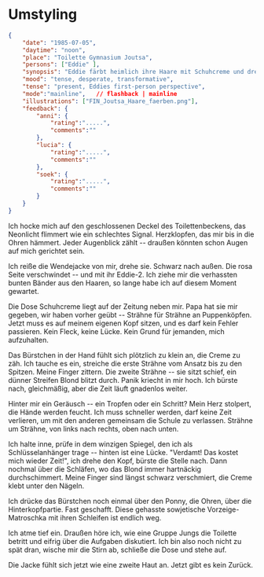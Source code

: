 # Umstyling

```json
{
    "date": "1985-07-05",
    "daytime": "noon",
    "place": "Toilette Gymnasium Joutsa",
    "persons": ["Eddie" ],
    "synopsis": "Eddie färbt heimlich ihre Haare mit Schuhcreme und dreht die Jacke um, um unerkannt die Schule zu verlassen.",
    "mood": "tense, desperate, transformative",
    "tense": "present, Eddies first-person perspective",
    "mode":"mainline",   // flashback | mainline
    "illustrations": ["FIN_Joutsa_Haare_faerben.png"],
    "feedback": {
        "anni": {
            "rating":".....",
            "comments":""
        },
        "lucia": {
            "rating":".....",
            "comments":""
        },
        "soek": {
            "rating":".....",
            "comments":""
        }
    }
}
```

Ich hocke mich auf den geschlossenen Deckel des Toilettenbeckens, das
Neonlicht flimmert wie ein schlechtes Signal. Herzklopfen, das mir bis
in die Ohren hämmert. Jeder Augenblick zählt -- draußen könnten schon
Augen auf mich gerichtet sein.

Ich reiße die Wendejacke von mir, drehe sie. Schwarz nach außen. Die
rosa Seite verschwindet -- und mit ihr Eddie-2. Ich ziehe mir die verhassten
bunten Bänder aus den Haaren, so lange habe ich auf diesem Moment gewartet.

Die Dose Schuhcreme liegt auf der Zeitung neben mir. Papa hat sie mir
gegeben, wir haben vorher geübt -- Strähne für Strähne an Puppenköpfen.
Jetzt muss es auf meinem eigenen Kopf sitzen, und es darf kein Fehler
passieren. Kein Fleck, keine Lücke. Kein Grund für jemanden, mich
aufzuhalten.

Das Bürstchen in der Hand fühlt sich plötzlich zu klein an, die Creme
zu zäh. Ich tauche es ein, streiche die erste Strähne vom Ansatz bis
zu den Spitzen. Meine Finger zittern. Die zweite Strähne -- sie sitzt
schief, ein dünner Streifen Blond blitzt durch. Panik kriecht in mir
hoch. Ich bürste nach, gleichmäßig, aber die Zeit läuft gnadenlos weiter.

Hinter mir ein Geräusch -- ein Tropfen oder ein
Schritt? Mein Herz stolpert, die Hände werden feucht. Ich muss schneller
werden, darf keine Zeit verlieren, um mit den anderen gemeinsam die
Schule zu verlassen. Strähne um Strähne, von links nach
rechts, oben nach unten.

Ich halte inne, prüfe in dem winzigen Spiegel, den ich als
Schlüsselanhänger trage -- hinten ist eine Lücke. "Verdamt! Das kostet
mich wieder Zeit!", ich drehe den Kopf, bürste die Stelle nach. Dann
nochmal über die Schläfen, wo das Blond immer hartnäckig durchschimmert.
Meine Finger sind längst schwarz verschmiert, die Creme klebt unter den Nägeln.

Ich drücke das Bürstchen noch einmal über den Ponny, die Ohren, über die
Hinterkopfpartie. Fast geschafft. Diese gehasste sowjetische
Vorzeige-Matroschka mit ihren Schleifen ist endlich weg.

Ich atme tief ein. Draußen höre ich, wie eine Gruppe Jungs die Toilette
betritt und eifrig über die Aufgaben diskutiert. Ich bin also noch nicht
zu spät dran, wische mir die Stirn ab, schließe die Dose und stehe auf.

Die Jacke fühlt sich jetzt wie eine zweite Haut an. Jetzt gibt es kein Zurück.
